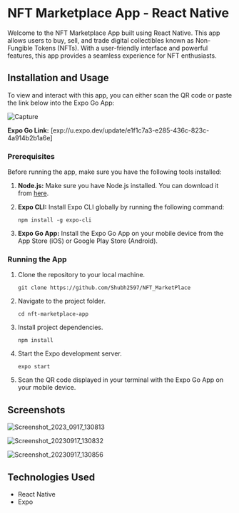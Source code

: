 # NFT Marketplace App - React Native

Welcome to the NFT Marketplace App built using React Native. This app allows users to buy, sell, and trade digital collectibles known as Non-Fungible Tokens (NFTs). With a user-friendly interface and powerful features, this app provides a seamless experience for NFT enthusiasts.

## Installation and Usage

To view and interact with this app, you can either scan the QR code or paste the link below into the Expo Go App: 

![Capture](https://github.com/Shubh2597/NFT_MarketPlace/assets/115364772/e005cc58-3032-4849-ac6d-9d6e2d72b60e)


**Expo Go Link:** [exp://u.expo.dev/update/e1f1c7a3-e285-436c-823c-4a914b2b1a6e]

### Prerequisites

Before running the app, make sure you have the following tools installed:

1. **Node.js:** Make sure you have Node.js installed. You can download it from [here](https://nodejs.org/).

2. **Expo CLI:** Install Expo CLI globally by running the following command:
   ```
   npm install -g expo-cli
   ```

3. **Expo Go App:** Install the Expo Go App on your mobile device from the App Store (iOS) or Google Play Store (Android).

### Running the App

1. Clone the repository to your local machine.

   ```
   git clone https://github.com/Shubh2597/NFT_MarketPlace
   ```

2. Navigate to the project folder.

   ```
   cd nft-marketplace-app
   ```

3. Install project dependencies.

   ```
   npm install
   ```

4. Start the Expo development server.

   ```
   expo start
   ```

5. Scan the QR code displayed in your terminal with the Expo Go App on your mobile device.

## Screenshots
![Screenshot_2023_0917_130813](https://github.com/Shubh2597/NFT_MarketPlace/assets/115364772/85b7e8e1-9aea-47fc-9b12-fb62c4f57c2d)


![Screenshot_20230917_130832](https://github.com/Shubh2597/NFT_MarketPlace/assets/115364772/c70f1a2c-1b50-42da-8774-9cbc41636de2)


![Screenshot_20230917_130856](https://github.com/Shubh2597/NFT_MarketPlace/assets/115364772/38c2102f-a756-4ca3-ba16-fb74fd42327e)


## Technologies Used

- React Native
- Expo
